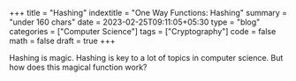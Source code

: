 +++
title = "Hashing"
indextitle = "One Way Functions: Hashing"
summary = "under 160 chars"
date = 2023-02-25T09:11:05+05:30
type = "blog"
categories = ["Computer Science"]
tags = ["Cryptography"]
code = false
math = false
draft = true
+++

Hashing is magic. Hashing is key to a lot of topics in computer science. But how does this magical function work?
